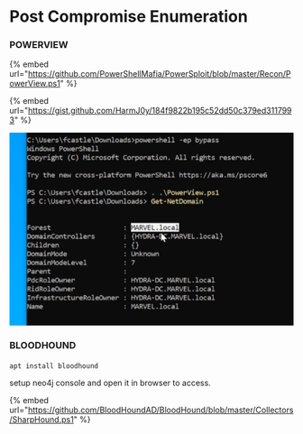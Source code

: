 # Post Compromise Enumeration

### POWERVIEW

{% embed url="https://github.com/PowerShellMafia/PowerSploit/blob/master/Recon/PowerView.ps1" %}

{% embed url="https://gist.github.com/HarmJ0y/184f9822b195c52dd50c379ed3117993" %}

![](../.gitbook/assets/image%20%2827%29.png)

### BLOODHOUND

`apt install bloodhound`

setup neo4j console and open it in browser to access.

{% embed url="https://github.com/BloodHoundAD/BloodHound/blob/master/Collectors/SharpHound.ps1" %}



